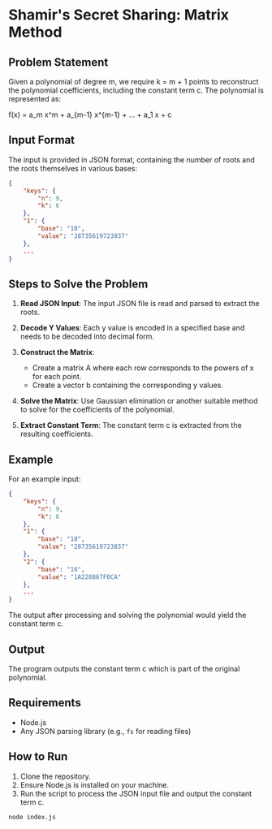 # Shamir's Secret Sharing: Matrix Method

## Problem Statement

Given a polynomial of degree m, we require k = m + 1 points to reconstruct the polynomial coefficients, including the constant term c. The polynomial is represented as:

f(x) = a_m x^m + a_{m-1} x^{m-1} + ... + a_1 x + c

## Input Format

The input is provided in JSON format, containing the number of roots and the roots themselves in various bases:

```json
{
    "keys": {
        "n": 9,
        "k": 6
    },
    "1": {
        "base": "10",
        "value": "28735619723837"
    },
    ...
}
```

## Steps to Solve the Problem

1. **Read JSON Input**: The input JSON file is read and parsed to extract the roots.
  
2. **Decode Y Values**: Each y value is encoded in a specified base and needs to be decoded into decimal form.

3. **Construct the Matrix**:
   - Create a matrix A where each row corresponds to the powers of x for each point.
   - Create a vector b containing the corresponding y values.

4. **Solve the Matrix**: Use Gaussian elimination or another suitable method to solve for the coefficients of the polynomial.

5. **Extract Constant Term**: The constant term c is extracted from the resulting coefficients.

## Example

For an example input:

```json
{
    "keys": {
        "n": 9,
        "k": 6
    },
    "1": {
        "base": "10",
        "value": "28735619723837"
    },
    "2": {
        "base": "16",
        "value": "1A228867F0CA"
    },
    ...
}
```

The output after processing and solving the polynomial would yield the constant term c.

## Output

The program outputs the constant term c which is part of the original polynomial.

## Requirements

- Node.js
- Any JSON parsing library (e.g., `fs` for reading files)

## How to Run

1. Clone the repository.
2. Ensure Node.js is installed on your machine.
3. Run the script to process the JSON input file and output the constant term c.

```bash
node index.js
```

